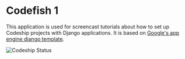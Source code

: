 Codefish 1
======================

This application is used for screencast tutorials about how to set up Codeship projects with Django applications. It is based on [Google's app engine django template](https://code.google.com/p/google-app-engine-samples/source/browse/trunk/django_example).

![Codeship Status](https://www.codeship.io/projects/46ae88c0-60b8-0131-2319-5ede98f174ff/status)
